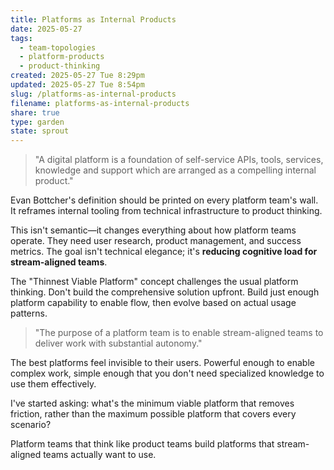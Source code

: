 ```yaml
---
title: Platforms as Internal Products
date: 2025-05-27
tags:
  - team-topologies
  - platform-products
  - product-thinking
created: 2025-05-27 Tue 8:29pm
updated: 2025-05-27 Tue 8:54pm
slug: /platforms-as-internal-products
filename: platforms-as-internal-products
share: true
type: garden
state: sprout
---
```


> "A digital platform is a foundation of self-service APIs, tools, services, knowledge and support which are arranged as a compelling internal product."

Evan Bottcher's definition should be printed on every platform team's wall. It reframes internal tooling from technical infrastructure to product thinking.

This isn't semantic—it changes everything about how platform teams operate. They need user research, product management, and success metrics. The goal isn't technical elegance; it's **reducing cognitive load for stream-aligned teams**.

The "Thinnest Viable Platform" concept challenges the usual platform thinking. Don't build the comprehensive solution upfront. Build just enough platform capability to enable flow, then evolve based on actual usage patterns.

> "The purpose of a platform team is to enable stream-aligned teams to deliver work with substantial autonomy."

The best platforms feel invisible to their users. Powerful enough to enable complex work, simple enough that you don't need specialized knowledge to use them effectively.

I've started asking: what's the minimum viable platform that removes friction, rather than the maximum possible platform that covers every scenario?

Platform teams that think like product teams build platforms that stream-aligned teams actually want to use.